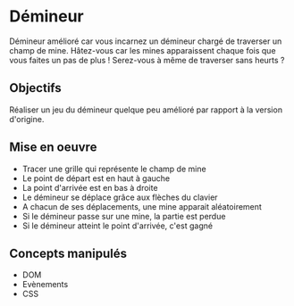 # Démineur

Démineur amélioré car vous incarnez un démineur chargé de traverser un champ de mine. Hâtez-vous car les mines apparaissent chaque fois que vous faites un pas de plus ! Serez-vous à même de traverser sans heurts ?

## Objectifs
Réaliser un jeu du démineur quelque peu amélioré par rapport à la version d'origine.

## Mise en oeuvre
* Tracer une grille qui représente le champ de mine
* Le point de départ est en haut à gauche
* La point d'arrivée est en bas à droite
* Le démineur se déplace grâce aux flèches du clavier
* A chacun de ses déplacements, une mine apparait aléatoirement
* Si le démineur passe sur une mine, la partie est perdue
* Si le démineur atteint le point d'arrivée, c'est gagné

## Concepts manipulés
* DOM
* Evènements
* CSS